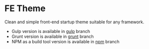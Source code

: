 # FE Theme

Clean and simple front-end startup theme suitable for any framework.

* Gulp version is available in [gulp](https://github.com/orlinbox/fe-theme/tree/gulp) branch
* Grunt version is available in [grunt](https://github.com/orlinbox/fe-theme/tree/grunt) branch
* NPM as a build tool version is available in [npm](https://github.com/orlinbox/fe-theme/tree/npm) branch
